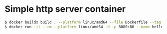 # Simple http server container

```bash
$ docker buildx build . --platform linux/amd64 --file Dockerfile --tag public/hello-world
$ docker run -it --rm --platform linux/amd64 -d -p 8080:80 --name hello-world public/hello-world:latest
```
